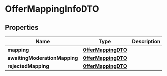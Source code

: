 
# OfferMappingInfoDTO

## Properties
| Name | Type | Description | Notes |
| ------------ | ------------- | ------------- | ------------- |
| **mapping** | [**OfferMappingDTO**](OfferMappingDTO.md) |  |  [optional] |
| **awaitingModerationMapping** | [**OfferMappingDTO**](OfferMappingDTO.md) |  |  [optional] |
| **rejectedMapping** | [**OfferMappingDTO**](OfferMappingDTO.md) |  |  [optional] |



